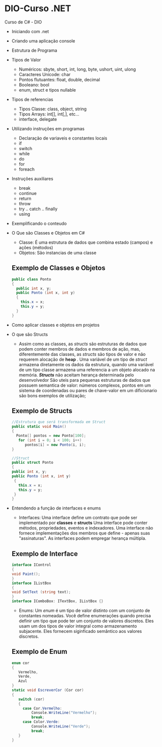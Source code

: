# DIO-Curso .NET
Curso de C# - DIO 

 - Iniciando com .net
 - Criando uma aplicação console
 - Estrutura de Programa
 - Tipos de Valor
   - Numéricos: sbyte, short, int, long, byte, ushort, uint, ulong
   - Caracteres Unicode: char
   - Pontos flutuantes: float, double, decimal
   - Booleano: bool
   - enum, struct e tipos nullable
 - Tipos de referencias
   - Tipos Classe: class, object, string
   - Tipos Arrays: int[], int[,], etc...
   - interface, delegate 
 - Utilizando instruções em programas
   - Declaração de variaveis e constantes locais
   - if
   - switch
   - while
   - do
   - for
   - foreach
 - Instruções auxiliares
   - break  
   - continue  
   - return
   - throw
   - try .. catch .. finally
   - using  
 - Exemplificando o conteudo
 - O Que são Classes e Objetos em C#
   - Classe: É uma estrutura de dados que combina estado (campos) e ações (métodos)
   - Objetos: São instancias de uma classe
   ## Exemplo de Classes e Objetos

   ```c#
   public class Ponto
   {
     public int x, y;
     public Ponto (int x, int y)
     {
       this.x = x;
       this.y = y;
     } 
   } 
   ```

 - Como aplicar classes e objetos em projetos 
 - O que são Structs
   - Assim como as classes, as _structs_ são estruturas de dados que podem conter membros de dados e membros de ação, mas, diferentemente das classes, as _structs_ são tipos de valor e não requerem alocação de **heap** .
   Uma variável de um tipo de _struct_ armazena diretamente os dados da estrutura, quando uma variável de um tipo classe armazena uma referencia a um objeto alocado na memória.
   **_Structs_** não aceitam herança determinada pelo desenvolvedor
   São uteis para pequenas estruturas de dados que possuem semantica de valor: números complexos, pontos em um sistema de coordenadas ou pares de chave-valor em um dificionario são bons exemplos de utilização;

   ## Exemplo de Structs

   ``` c#
   //Estrutura que será transformada em Struct
   public static void Main()
   {
     Ponto[] pontos = new Ponto[100];
      for (int i = 0; i < 100; i++)
         pontos[i] = new Ponto(i, i);
   } 

   //Struct
   public struct Ponto
   {
   public int x, y;
   public Ponto (int x, int y)
    {
      this.x = x;
      this.y = y;
    }
   }
   ```  
 - Entendendo a função de interfaces e enums
   - Interfaces: Uma interface define um contrato que pode ser implementado por **classes** e **structs**
   Uma interface pode conter métodos, propriedades, eventos e indexadores.
   Uma interface não fornece implementações dos membros que define - apenas suas "assinaturas".
   As interfaces podem empregar herança múltipla.

   ## Exemplo de Interface
   ``` c#
   interface IControl
   {
   void Paint();
   }
   interface IListBox
   {
   void SetText (string text);
   }
   interface IComboBox: ITextBox, IListBox {}
   ```
   - Enums: Um _enum_ é um tipo de valor distinto com um conjunto de constantes nomeadas.
   Você define enumerações quando precisa definir um tipo que pode ter um conjunto de valores discretos.
   Eles usam um dos tipos de valor integral como armazenamento subjacente. Eles fornecem siginficado semântico aos valores discretos. 

   ## Exemplo de Enum
   ``` c#
   enum cor
   {
      Vermelho,
      Verde,
      Azul
   }
   static void EscreverCor (Cor cor)
   {
      switch (cor)
      {
        case Cor.Vermelho:
            Console.WriteLine("Vermelho");
            break;
        case Color.Verde:
            Console.WriteLine("Verde");
            break;   
      }
   }
   ```
   


